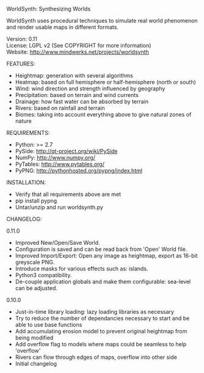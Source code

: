 WorldSynth: Synthesizing Worlds

WorldSynth uses procedural techniques to simulate real world phenomenon and render usable maps in different formats.

Version: 0.11  
License: LGPL v2 (See COPYRIGHT for more information)  
Website: http://www.mindwerks.net/projects/worldsynth  

FEATURES:
* Heightmap: generation with several algorithms
* Heatmap: based on full hemisphere or half-hemisphere (north or south)
* Wind: wind direction and strength influenced by geography
* Precipitation: based on terrain and wind currents
* Drainage: how fast water can be absorbed by terrain
* Rivers: based on rainfall and terrain
* Biomes: taking into account everything above to give natural zones of nature

REQUIREMENTS:
* Python:   >= 2.7
* PySide:   http://qt-project.org/wiki/PySide
* NumPy:    http://www.numpy.org/
* PyTables: http://www.pytables.org/
* PyPNG:    http://pythonhosted.org/pypng/index.html

INSTALLATION:
* Verify that all requirements above are met
* pip install pypng
* Untar/unzip and run worldsynth.py

CHANGELOG:

0.11.0
* Improved New/Open/Save World.
* Configuration is saved and can be read back from 'Open' World file.
* Improved Import/Export: Open any image as heightmap, export as 16-bit greyscale PNG.
* Introduce masks for various effects such as: islands.
* Python3 compatibility.
* De-couple application globals and make them configurable: sea-level can be adjusted.

0.10.0  
* Just-in-time library loading: lazy loading libraries as necessary
* Try to reduce the number of dependancies necessary to start and be able to use base functions
* Add accumulating erosion model to prevent original heightmap from being modified
* Add overflow flag to models where maps could be seamless to help 'overflow'
* Rivers can flow through edges of maps, overflow into other side
* Initial changelog
